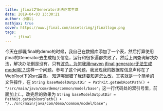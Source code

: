 ```yaml
---
title: jfinal之Generator无法正常生成
date: 2019-04-03 13:30:21
author: 小胖儿
mathjax: true
cover: https://www.jfinal.com/assets/img/jfinallogo.png
tags:
	- jfinal
---
```


今天在部署jfinal的demo的时候，我自己在数据库添加了一个表，然后打算使用jfinal的Generator去生成相关信息，运行和很多遍都失败了，然后上网查询解决办法，解决办法倒是没有，<!-- more -->只有[波总，为何我用maven jfinal generator无法生成model呢？](http://www.jfinal.com/feedback/112)这样一个问题。参考了这个问题，我发现我的数据库信息声称在了WebRoot下的src路径。
知道哪里错了我还要知道怎么改，其实就是一个简单的文件操作，在
`String baseModelOutputDir = PathKit.getWebRootPath() + "/src/main/java/com/demo/common/model/base";`
这一行代码处的双引号里，前面加上/..，改完后的效果为
`String baseModelOutputDir = PathKit.getWebRootPath() + "/../src/main/java/com/demo/common/model/base";`

